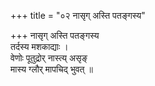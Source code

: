 +++
title = "०२ नासृग् अस्ति पतङ्गस्य"

+++
नासृग् अस्ति पतङ्गस्य  
तर्दस्य मशकाद्याः ।  
वेणोः पूतुद्रोर् नास्त्य् असृङ्  
मास्य ग्लौर् मापचिद् भुवत् ॥